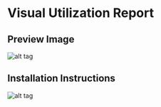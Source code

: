 # Visual Utilization Report
## Preview Image
![alt tag](https://github.com/JamaSoftware/reports-staging/blob/master/Visual%20Utilization%20Report/Visual%20Utilization%20Report8.x/VisualUtilizationPreviewImage.png)

## Installation Instructions
![alt tag](https://github.com/JamaSoftware/reports-staging/blob/master/Visual%20Utilization%20Report/Visual%20Utilization%20Report8.x/VisualUtilizationReportSetup.png)
